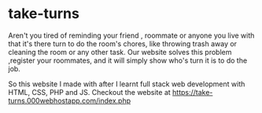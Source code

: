 # take-turns
Aren't you tired of reminding your friend , roommate or anyone you live with that it's there turn to do the room's chores, like throwing trash away or cleaning the room or any other task. Our website solves this problem ,register your roommates, and it will simply show who's turn it is to do the job.

So this website I made with after I learnt full stack web development with HTML, CSS, PHP and JS.
Checkout the website at https://take-turns.000webhostapp.com/index.php
